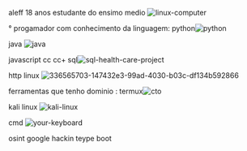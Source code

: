
aleff 
18 anos 
estudante do ensimo medio ![linux-computer](https://github.com/aleff26/aleff26/assets/171727058/981d840e-c1d3-40ff-90a2-89e6266f8d91)

° progamador com conhecimento da linguagem:
python![python](https://github.com/aleff26/aleff26/assets/171727058/43bd337a-5f1d-405d-ad69-61cb787ecced)

java ![java](https://github.com/aleff26/aleff26/assets/171727058/e275de8f-6fc8-424c-80b3-4a9d248995a6)

javascript
cc
cc+
sql![sql-health-care-project](https://github.com/aleff26/aleff26/assets/171727058/2ff375e0-18e5-43ba-9ac4-1bde177b6793)

http
linux ![336565703-147432e3-99ad-4030-b03c-df134b592866](https://github.com/aleff26/aleff26/assets/171727058/8317c3c6-d2d7-440c-a334-6578bd9ddff8)


ferramentas  que tenho dominio :
termux![cto](https://github.com/aleff26/aleff26/assets/171727058/c571455b-702b-4407-8f09-fd6f28f142b6)

kali linux ![kali-linux](https://github.com/aleff26/aleff26/assets/171727058/1c95a496-3fc1-4c00-9eee-a961bd4466d2)


cmd ![your-keyboard](https://github.com/aleff26/aleff26/assets/171727058/d0772cd2-4330-4cb3-9ddd-256fc3076798)

osint
google hackin 
teype boot



